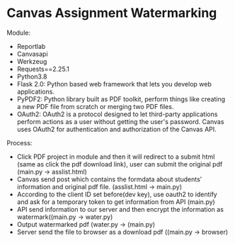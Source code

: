 # Canvas Assignment Watermarking

Module:
- Reportlab
- Canvasapi
- Werkzeug
- Requests==2.25.1
- Python3.8
- Flask 2.0: Python based web framework that lets you develop web applications.
- PyPDF2: Python library built as PDF toolkit, perform things like creating a new PDF file from scratch or merging two PDF files.
- OAuth2: OAuth2 is a protocol designed to let third-party applications perform actions as a user without getting the user's password. Canvas uses OAuth2 for authentication and authorization of the Canvas API.

Process: 
- Click PDF project in module and then it will redirect to a submit html (same as click the pdf download link), user can submit the original pdf (main.py → asslist.html)
- Canvas send post which contains the formdata about students’ information and original pdf file.  (asslist.html → main.py)
- According to the client ID set before(dev key), use oauth2 to identify and ask for a temporary token to get information from API (main.py)
- API send information to our server and then encrypt the information as watermark((main.py → water.py)
- Output watermarked pdf (water.py -> (main.py) 
- Server send the file to browser as a download pdf ((main.py -> browser)


